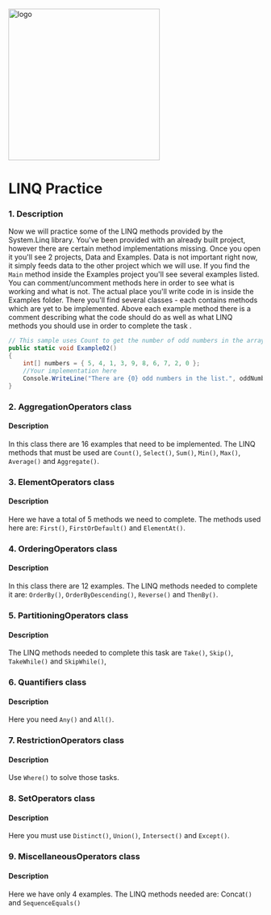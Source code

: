 <img src="https://webassets.telerikacademy.com/images/default-source/logos/telerik-academy.svg)" alt="logo" width="300px" style="margin-top: 20px;"/>

# LINQ Practice

### 1. Description
Now we will practice some of the LINQ methods provided by the System.Linq library. You've been provided with an already built project, however there are certain method implementations missing. Once you open it you'll see 2 projects, Data and Examples. Data is not important right now, it simply feeds data to the other project which we will use. If you find the ```Main``` method inside the Examples project you'll see several examples listed. You can comment/uncomment methods here in order to see what is working and what is not.
The actual place you'll write code in is inside the Examples folder. There you'll find several classes - each contains methods which are yet to be implemented.
Above each example method there is a comment describing what the code should do as well as what LINQ methods you should use in order to complete the task
.
```cs
// This sample uses Count to get the number of odd numbers in the array.
public static void Example02()
{
    int[] numbers = { 5, 4, 1, 3, 9, 8, 6, 7, 2, 0 };
    //Your implementation here
    Console.WriteLine("There are {0} odd numbers in the list.", oddNumbers);
}
```

### 2. AggregationOperators class
#### Description
In this class there are 16 examples that need to be implemented. The LINQ methods that must be used are ```Count()```, ```Select()```, ```Sum()```, ```Min()```, ```Max()```, ```Average()``` and ```Aggregate()```.

### 3. ElementOperators class
#### Description
Here we have a total of 5 methods we need to complete. The methods used here are: ```First()```, ```FirstOrDefault()``` and ```ElementAt()```.

### 4. OrderingOperators class
#### Description
In this class there are 12 examples. The LINQ methods needed to complete it are: ```OrderBy()```, ```OrderByDescending()```, ```Reverse()``` and ```ThenBy()```.

### 5. PartitioningOperators class
#### Description
The LINQ methods needed to complete this task are ```Take()```, ```Skip()```, ```TakeWhile()``` and ```SkipWhile()```, 

### 6. Quantifiers class
#### Description
Here you need ```Any()``` and ```All()```. 

### 7. RestrictionOperators class
#### Description
Use ```Where()``` to solve those tasks.

### 8. SetOperators class
#### Description
Here you must use ```Distinct()```, ```Union()```, ```Intersect()``` and ```Except()```.

### 9. MiscellaneousOperators class
#### Description
Here we have only 4 examples. The LINQ methods needed are: Concat```()``` and ```SequenceEquals()```